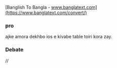 [Banglish To Bangla - www.banglatext.com](https://www.banglatext.com/convert/)

### pro

ajke amora dekhbo ios e kivabe table toiri kora zay.

### Debate

//

